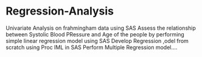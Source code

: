 # Regression-Analysis

Univariate Analysis on frahmingham data using SAS
Assess the relationship between Systolic Blood PRessure and Age of the people by performing simple linear regression model using SAS
Develop Regression ,odel from scratch using Proc IML in SAS
Perform Multiple Regression model....
